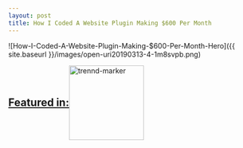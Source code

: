```yaml
---
layout: post
title: How I Coded A Website Plugin Making $600 Per Month
---
```



![How-I-Coded-A-Website-Plugin-Making-$600-Per-Month-Hero]({{ site.baseurl }}/images/open-uri20190313-4-1m8svpb.png)

<div>
  <a style="display: flex; align-items: center;" target="_blank" href="https://www.starterstory.com/stories/how-i-coded-a-website-plugin-making-600-per-month">
    <h2 style="margin: auto 0px">Featured in:</h2>
    <img src="{{ site.baseurl }}/images/starter-story-logo.png" alt="trennd-marker" width="150px" />
   </a>
</div>

